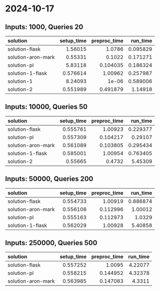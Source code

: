 # 2024-10-17

## Inputs: 1000, Queries 20

| solution           |   setup_time |   preproc_time |   run_time |
|:-------------------|-------------:|---------------:|-----------:|
| solution-flask     |     1.56015  |       1.0786   |   0.095829 |
| solution-aron-mark |     0.55331  |       0.1022   |   0.171271 |
| solution-pl        |     5.83118  |       0.104035 |   0.186324 |
| solution-1-flask   |     0.576614 |       1.00962  |   0.257987 |
| solution-1         |     8.24093  |       1e-06    |   0.589006 |
| solution-2         |     0.551989 |       0.491879 |   1.14918  |

## Inputs: 10000, Queries 50

| solution           |   setup_time |   preproc_time |   run_time |
|:-------------------|-------------:|---------------:|-----------:|
| solution-flask     |     0.555761 |       1.00923  |   0.229377 |
| solution-pl        |     0.557309 |       0.104217 |   0.29107  |
| solution-aron-mark |     0.561089 |       0.103805 |   0.295434 |
| solution-1-flask   |     0.585001 |       1.00954  |   0.763405 |
| solution-2         |     0.55665  |       0.4732   |   5.45309  |

## Inputs: 50000, Queries 200

| solution           |   setup_time |   preproc_time |   run_time |
|:-------------------|-------------:|---------------:|-----------:|
| solution-flask     |     0.554733 |       1.00919  |   0.886874 |
| solution-aron-mark |     0.556108 |       0.112996 |   1.00012  |
| solution-pl        |     0.555163 |       0.112973 |   1.0329   |
| solution-1-flask   |     0.562029 |       1.00928  |   5.40858  |

## Inputs: 250000, Queries 500

| solution           |   setup_time |   preproc_time |   run_time |
|:-------------------|-------------:|---------------:|-----------:|
| solution-flask     |     0.557252 |       1.0095   |    4.22077 |
| solution-pl        |     0.558215 |       0.144952 |    4.32378 |
| solution-aron-mark |     0.563985 |       0.147083 |    4.3311  |